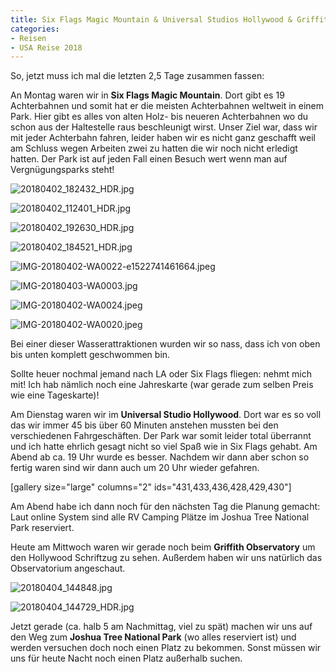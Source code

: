 ```yaml
---
title: Six Flags Magic Mountain & Universal Studios Hollywood & Griffith Observatory
categories:
- Reisen
- USA Reise 2018
---
```


So, jetzt muss ich mal die letzten 2,5 Tage zusammen fassen:

An Montag waren wir in **Six Flags Magic Mountain**. Dort gibt es 19 Achterbahnen und somit hat er die meisten Achterbahnen weltweit in einem Park. Hier gibt es alles von alten Holz- bis neueren Achterbahnen wo du schon aus der Haltestelle raus beschleunigt wirst.
Unser Ziel war, dass wir mit jeder Achterbahn fahren, leider haben wir es nicht ganz geschafft weil am Schluss wegen Arbeiten zwei zu hatten die wir noch nicht erledigt hatten.
Der Park ist auf jeden Fall einen Besuch wert wenn man auf Vergnügungsparks steht!

![20180402_182432_HDR.jpg](/assets/images/20180402_182432_HDR.jpg)

![20180402_112401_HDR.jpg](/assets/images/20180402_112401_HDR.jpg)

![20180402_192630_HDR.jpg](/assets/images/20180402_192630_HDR.jpg)

![20180402_184521_HDR.jpg](/assets/images/20180402_184521_HDR.jpg)

![IMG-20180402-WA0022-e1522741461664.jpeg](/assets/images/IMG-20180402-WA0022-e1522741461664.jpeg)

![IMG-20180403-WA0003.jpg](/assets/images/IMG-20180403-WA0003.jpg)

![IMG-20180402-WA0024.jpeg](/assets/images/IMG-20180402-WA0024.jpeg)

![IMG-20180402-WA0020.jpeg](/assets/images/IMG-20180402-WA0020.jpeg)

Bei einer dieser Wasserattraktionen wurden wir so nass, dass ich von oben bis unten komplett geschwommen bin.

Sollte heuer nochmal jemand nach LA oder Six Flags fliegen: nehmt mich mit! Ich hab nämlich noch eine Jahreskarte (war gerade zum selben Preis wie eine Tageskarte)!

Am Dienstag waren wir im **Universal Studio Hollywood**.
Dort war es so voll das wir immer 45 bis über 60 Minuten anstehen mussten bei den verschiedenen Fahrgeschäften. Der Park war somit leider total überrannt und ich hatte ehrlich gesagt nicht so viel Spaß wie in Six Flags gehabt. Am Abend ab ca. 19 Uhr wurde es besser. Nachdem wir dann aber schon so fertig waren sind wir dann auch um 20 Uhr wieder gefahren.

[gallery size="large" columns="2" ids="431,433,436,428,429,430"]

Am Abend habe ich dann noch für den nächsten Tag die Planung gemacht: Laut online System sind alle RV Camping Plätze im Joshua Tree National Park reserviert.

Heute am Mittwoch waren wir gerade noch beim **Griffith Observatory** um den Hollywood Schriftzug zu sehen. Außerdem haben wir uns natürlich das Observatorium angeschaut.

![20180404_144848.jpg](/assets/images/20180404_144848.jpg)

![20180404_144729_HDR.jpg](/assets/images/20180404_144729_HDR.jpg)

Jetzt gerade (ca. halb 5 am Nachmittag, viel zu spät) machen wir uns auf den Weg zum **Joshua Tree National Park** (wo alles reserviert ist) und werden versuchen doch noch einen Platz zu bekommen. Sonst müssen wir uns für heute Nacht noch einen Platz außerhalb suchen.
